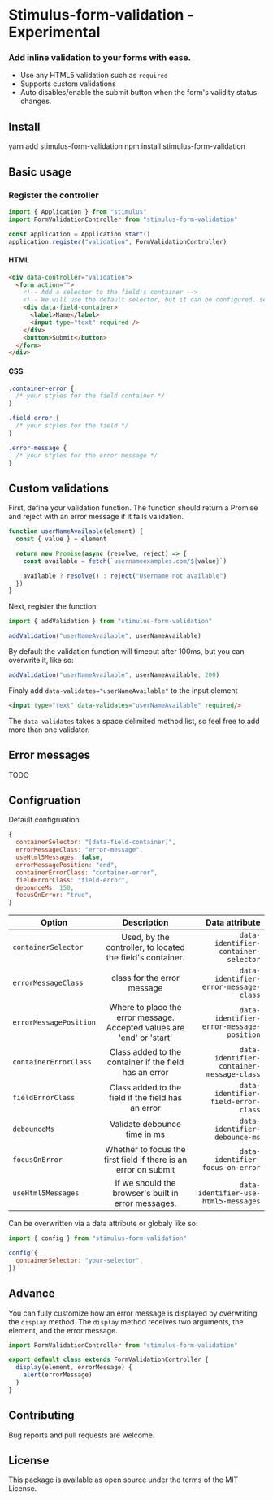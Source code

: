 # Stimulus-form-validation - Experimental

### Add inline validation to your forms with ease.

- Use any HTML5 validation such as `required`
- Supports custom validations
- Auto disables/enable the submit button when the form's validity status changes.

## Install

yarn add stimulus-form-validation
npm install stimulus-form-validation

## Basic usage

### Register the controller

```javascript
import { Application } from "stimulus"
import FormValidationController from "stimulus-form-validation"

const application = Application.start()
application.register("validation", FormValidationController)
```

#### HTML

```html
<div data-controller="validation">
  <form action="">
    <!-- Add a selector to the field's container -->
    <!-- We will use the default selector, but it can be configured, see later. -->
    <div data-field-container>
      <label>Name</label>
      <input type="text" required />
    </div>
    <button>Submit</button>
  </form>
</div>
```

#### CSS

```css
.container-error {
  /* your styles for the field container */
}

.field-error {
  /* your styles for the field */
}

.error-message {
  /* your styles for the error message */
}
```

## Custom validations

First, define your validation function.
The function should return a Promise and reject with an error message if it fails validation.

```javascript
function userNameAvailable(element) {
  const { value } = element

  return new Promise(async (resolve, reject) => {
    const available = fetch(`usernameexamples.com/${value}`)

    available ? resolve() : reject("Username not available")
  })
}
```

Next, register the function:

```javascript
import { addValidation } from "stimulus-form-validation"

addValidation("userNameAvailable", userNameAvailable)
```

By default the validation function will timeout after 100ms, but you can overwrite it, like so:

```javascript
addValidation("userNameAvailable", userNameAvailable, 200)
```

Finaly add `data-validates="userNameAvailable"` to the input element

```HTML
<input type="text" data-validates="userNameAvailable" required/>
```

The `data-validates` takes a space delimited method list, so feel free to add more than one validator.

## Error messages

TODO

## Configruation

Default configruation

```javascript
{
  containerSelector: "[data-field-container]",
  errorMessageClass: "error-message",
  useHtml5Messages: false,
  errorMessagePosition: "end",
  containerErrorClass: "container-error",
  fieldErrorClass: "field-error",
  debounceMs: 150,
  focusOnError: "true",
}
```

| Option                 |                              Description                               |                            Data attribute |
| ---------------------- | :--------------------------------------------------------------------: | ----------------------------------------: |
| `containerSelector`    |       Used, by the controller, to located the field's container.       |      `data-identifier-container-selector` |
| `errorMessageClass`    |                      class for the error message                       |     `data-identifier-error-message-class` |
| `errorMessagePosition` | Where to place the error message. Accepted values are 'end' or 'start' |  `data-identifier-error-message-position` |
| `containerErrorClass`  |         Class added to the container if the field has an error         | `data-identifier-container-message-class` |
| `fieldErrorClass`      |           Class added to the field if the field has an error           |       `data-identifier-field-error-class` |
| `debounceMs`           |                      Validate debounce time in ms                      |             `data-identifier-debounce-ms` |
| `focusOnError`         |    Whether to focus the first field if there is an error on submit     |          `data-identifier-focus-on-error` |
| `useHtml5Messages`     |          If we should the browser's built in error messages.           |      `data-identifier-use-html5-messages` |

Can be overwritten via a data attribute or globaly like so:

```js
import { config } from "stimulus-form-validation"

config({
  containerSelector: "your-selector",
})
```

## Advance

You can fully customize how an error message is displayed by overwriting the `display` method.
The `display` method receives two arguments, the element, and the error message.

```javascript
import FormValidationController from "stimulus-form-validation"

export default class extends FormValidationController {
  display(element, errorMessage) {
    alert(errorMessage)
  }
}
```

## Contributing

Bug reports and pull requests are welcome.

## License

This package is available as open source under the terms of the MIT License.
